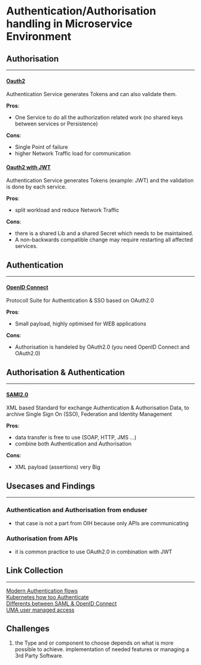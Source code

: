 # Authentication/Authorisation handling in Microservice Environment #


## Authorisation ##
---

#### [Oauth2](https://aaronparecki.com/oauth-2-simplified/)  
Authentication Service generates Tokens and can also validate them.  


**Pros**:  
* One Service to do all the authorization related work (no shared keys between services or Persistence)

**Cons**:  
* Single Point of failure
* higher Network Traffic load for communication


#### [Oauth2 with JWT](https://jwt.io/introduction/)  
Authentication Service generates Tokens (example: JWT)  and the validation is done by each service.  

**Pros**:   
* split workload and reduce Network Traffic  

**Cons**: 
* there is a shared Lib and a shared Secret which needs to be maintained.
* A non-backwards compatible change may require restarting all affected services.


## Authentication ##
---
#### [OpenID Connect](http://openid.net/connect/)  
Protocoll Suite for Authentication & SSO based on OAuth2.0  

**Pros**:
* Small payload, highly optimised for WEB applications

**Cons**:
* Authorisation is handeled by OAuth2.0 (you need OpenID Connect and OAuth2.0)


## Authorisation & Authentication ##
---

#### [SAMl2.0](http://saml.xml.org/saml-specifications)  
XML based Standard for exchange Authentication & Authorisation Data, to archive Single Sign On (SSO), Federation and Identity Management  

**Pros**:
* data transfer is free to use (SOAP, HTTP, JMS ...)
* combine both Authentication and Authorisation

**Cons**:
* XML payload (assertions) very Big

## Usecases and Findings ##
---

### Authentication and Authorisation from enduser  

* that case is not a part from OIH because only APIs are communicating

### Authorisation from APIs

* it is common practice to use OAuth2.0 in combination with JWT 

## Link Collection
---
[Modern Authentication flows](https://nordicapis.com/how-to-control-user-identity-within-microservices/)  
[Kubernetes how too Authenticate](https://medium.com/jeroen-rosenberg/from-monolith-to-microservice-architecture-on-kubernetes-part-2-authentication-with-jwt-934ea030923)  
[Differents between SAML & OpenID Connect](https://www.gluu.org/blog/oauth-vs-saml-vs-openid-connect/)  
[UMA user managed access](https://www.gluu.org/resources/documents/standards/uma/)

## Challenges

1.  the Type and or component to choose depends on what is more possible to achieve. implementation of needed features or managing a 3rd Party Software. 